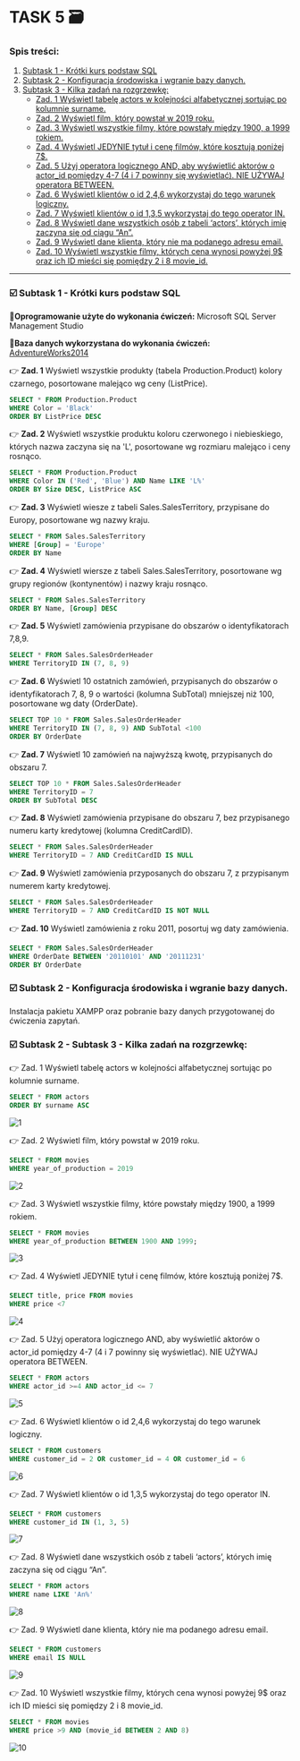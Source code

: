 # TASK 5 🗃️
    
### Spis treści:
1. [Subtask 1 - Krótki kurs podstaw SQL](#subtask1)
2. [Subtask 2 - Konfiguracja środowiska i wgranie bazy danych.](#subtask2)
3. [Subtask 3 - Kilka zadań na rozgrzewkę:](#subtask3)
    - [Zad. 1 Wyświetl tabelę actors w kolejności alfabetycznej sortując po kolumnie surname.](#punkt1) 
    - [Zad. 2 Wyświetl film, który powstał w 2019 roku.](#punkt2)
    - [Zad. 3 Wyświetl wszystkie filmy, które powstały między 1900, a 1999 rokiem.](#punkt3)
    - [Zad. 4 Wyświetl JEDYNIE tytuł i cenę filmów, które kosztują poniżej 7$.](#punkt4)
    - [Zad. 5 Użyj operatora logicznego AND, aby wyświetlić aktorów o actor_id pomiędzy 4-7 (4 i 7 powinny się wyświetlać). NIE UŻYWAJ operatora BETWEEN.](#punkt5)
    - [Zad. 6 Wyświetl klientów o id 2,4,6 wykorzystaj do tego warunek logiczny.](#punkt6)
    - [Zad. 7 Wyświetl klientów o id 1,3,5 wykorzystaj do tego operator IN.](#punkt7)
    - [Zad. 8 Wyświetl dane wszystkich osób z tabeli ‘actors’, których imię zaczyna się od ciągu “An”.](#punkt8)
    - [Zad. 9 Wyświetl dane klienta, który nie ma podanego adresu email.](#punkt9)
    - [Zad. 10 Wyświetl wszystkie filmy, których cena wynosi powyżej 9$ oraz ich ID mieści się pomiędzy 2 i 8 movie_id.](#punkt10)
     
<hr>

### <a name='subtask1'>☑️ Subtask 1 - Krótki kurs podstaw SQL </a>

📌**Oprogramowanie użyte do wykonania ćwiczeń:** Microsoft SQL Server Management Studio

📌**Baza danych wykorzystana do wykonania ćwiczeń:** [AdventureWorks2014](https://learn.microsoft.com/en-us/sql/samples/adventureworks-install-configure?view=sql-server-ver16&tabs=ssms)

👉 **Zad. 1** Wyświetl wszystkie produkty (tabela Production.Product) kolory czarnego, posortowane malejąco wg ceny (ListPrice).

```sql
SELECT * FROM Production.Product
WHERE Color = 'Black'
ORDER BY ListPrice DESC
```
👉 **Zad. 2** Wyświetl wszystkie produktu koloru czerwonego i niebieskiego, których nazwa zaczyna się na 'L', posortowane wg rozmiaru malejąco i ceny rosnąco.

```sql
SELECT * FROM Production.Product
WHERE Color IN ('Red', 'Blue') AND Name LIKE 'L%'
ORDER BY Size DESC, ListPrice ASC
```
👉 **Zad. 3** Wyświetl wiesze z tabeli Sales.SalesTerritory, przypisane do Europy, posortowane wg nazwy kraju.

```sql
SELECT * FROM Sales.SalesTerritory
WHERE [Group] = 'Europe'
ORDER BY Name
```
👉 **Zad. 4** Wyświetl wiersze z tabeli Sales.SalesTerritory, posortowane wg grupy regionów (kontynentów) i nazwy kraju rosnąco.

```sql
SELECT * FROM Sales.SalesTerritory
ORDER BY Name, [Group] DESC
```

👉 **Zad. 5** Wyświetl zamówienia przypisane do obszarów o identyfikatorach 7,8,9.

```sql
SELECT * FROM Sales.SalesOrderHeader
WHERE TerritoryID IN (7, 8, 9)
```

👉 **Zad. 6** Wyświetl 10 ostatnich zamówień, przypisanych do obszarów o identyfikatorach 7, 8, 9 o wartości (kolumna SubTotal) mniejszej niż 100, posortowane wg daty (OrderDate).

```sql
SELECT TOP 10 * FROM Sales.SalesOrderHeader
WHERE TerritoryID IN (7, 8, 9) AND SubTotal <100
ORDER BY OrderDate
```
👉 **Zad. 7** Wyświetl 10 zamówień na najwyższą kwotę, przypisanych do obszaru 7.

```sql
SELECT TOP 10 * FROM Sales.SalesOrderHeader
WHERE TerritoryID = 7
ORDER BY SubTotal DESC
```

👉 **Zad. 8** Wyświetl zamówienia przypisane do obszaru 7, bez przypisanego numeru karty kredytowej (kolumna CreditCardID).

```sql
SELECT * FROM Sales.SalesOrderHeader
WHERE TerritoryID = 7 AND CreditCardID IS NULL
```

👉 **Zad. 9** Wyświetl zamówienia przyposanych do obszaru 7, z przypisanym numerem karty kredytowej.

```sql
SELECT * FROM Sales.SalesOrderHeader
WHERE TerritoryID = 7 AND CreditCardID IS NOT NULL
```

👉 **Zad. 10** Wyświetl zamówienia z roku 2011, posortuj wg daty zamówienia.

```sql
SELECT * FROM Sales.SalesOrderHeader
WHERE OrderDate BETWEEN '20110101' AND '20111231'
ORDER BY OrderDate
```
### <a name='subtask2'>☑️ Subtask 2 - Konfiguracja środowiska i wgranie bazy danych. </a>

Instalacja pakietu XAMPP oraz pobranie bazy danych przygotowanej do ćwiczenia zapytań.

### <a name='subtask3'>☑️ Subtask 2 - Subtask 3 - Kilka zadań na rozgrzewkę: </a>

👉 <a name='punkt1'> Zad. 1 Wyświetl tabelę actors w kolejności alfabetycznej sortując po kolumnie surname.</a>

```sql
SELECT * FROM actors
ORDER BY surname ASC
```
![1](https://github.com/Katarzyna-SZ/challenge_portfolio_katarzyna/assets/140599598/b95bb03c-f357-4263-a85a-411bc93f3874)

👉 <a name='punkt2'> Zad. 2 Wyświetl film, który powstał w 2019 roku.</a>

```sql
SELECT * FROM movies
WHERE year_of_production = 2019
```
![2](https://github.com/Katarzyna-SZ/challenge_portfolio_katarzyna/assets/140599598/e8a8e87d-c2b4-4786-be60-052c0027a280)

👉 <a name='punkt3'> Zad. 3 Wyświetl wszystkie filmy, które powstały między 1900, a 1999 rokiem.</a>

```sql
SELECT * FROM movies 
WHERE year_of_production BETWEEN 1900 AND 1999;
```
![3](https://github.com/Katarzyna-SZ/challenge_portfolio_katarzyna/assets/140599598/14669eea-6f38-423f-bfbd-d49b996a25b7)

👉 <a name='punkt4'> Zad. 4 Wyświetl JEDYNIE tytuł i cenę filmów, które kosztują poniżej 7$.</a>

```sql
SELECT title, price FROM movies 
WHERE price <7
```
![4](https://github.com/Katarzyna-SZ/challenge_portfolio_katarzyna/assets/140599598/47bb2ca3-b8f4-4294-8a1a-6bc2ee76a9a9)

👉 <a name='punkt5'> Zad. 5 Użyj operatora logicznego AND, aby wyświetlić aktorów o actor_id pomiędzy 4-7 (4 i 7 powinny się wyświetlać). NIE UŻYWAJ operatora BETWEEN.</a>

```sql
SELECT * FROM actors 
WHERE actor_id >=4 AND actor_id <= 7
```
![5](https://github.com/Katarzyna-SZ/challenge_portfolio_katarzyna/assets/140599598/24143066-2bda-4037-8e04-5324adc7584b)

👉 <a name='punkt6'> Zad. 6 Wyświetl klientów o id 2,4,6 wykorzystaj do tego warunek logiczny.</a>

```sql
SELECT * FROM customers 
WHERE customer_id = 2 OR customer_id = 4 OR customer_id = 6
```
![6](https://github.com/Katarzyna-SZ/challenge_portfolio_katarzyna/assets/140599598/0f2a7c4f-3e25-47c0-a8aa-0d21fb54f4eb)

👉 <a name='punkt7'> Zad. 7 Wyświetl klientów o id 1,3,5 wykorzystaj do tego operator IN.</a>

```sql
SELECT * FROM customers 
WHERE customer_id IN (1, 3, 5)
```
![7](https://github.com/Katarzyna-SZ/challenge_portfolio_katarzyna/assets/140599598/007c8fb4-ffa4-41b9-8fa6-d4986e4869b7)

👉 <a name='punkt8'> Zad. 8 Wyświetl dane wszystkich osób z tabeli ‘actors’, których imię zaczyna się od ciągu “An”.</a>

```sql
SELECT * FROM actors 
WHERE name LIKE 'An%'
```
![8](https://github.com/Katarzyna-SZ/challenge_portfolio_katarzyna/assets/140599598/086d3048-4ae4-4d6a-bea2-28bcda5a8593)

👉 <a name='punkt9'> Zad. 9 Wyświetl dane klienta, który nie ma podanego adresu email.</a>

```sql
SELECT * FROM customers 
WHERE email IS NULL
```
![9](https://github.com/Katarzyna-SZ/challenge_portfolio_katarzyna/assets/140599598/f9d2cfd7-0a00-4f54-8d0d-641fe30411a4)

👉 <a name='punkt10'> Zad. 10 Wyświetl wszystkie filmy, których cena wynosi powyżej 9$ oraz ich ID mieści się pomiędzy 2 i 8 movie_id.</a>

```sql
SELECT * FROM movies 
WHERE price >9 AND (movie_id BETWEEN 2 AND 8)
```
![10](https://github.com/Katarzyna-SZ/challenge_portfolio_katarzyna/assets/140599598/63ecaefd-0389-4130-9241-e5303af8d59d)
